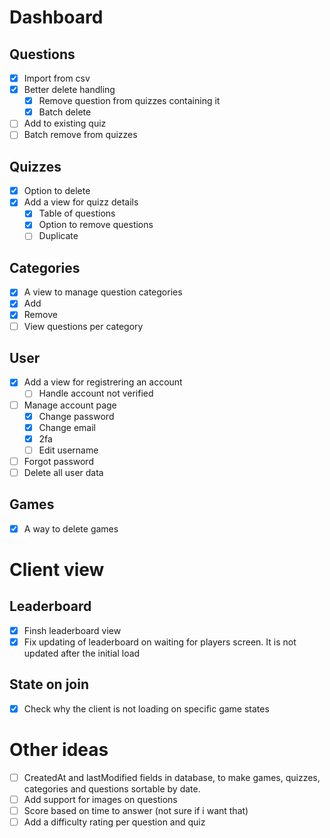 # Dashboard

## Questions
- [x] Import from csv
- [x] Better delete handling
  - [x] Remove question from quizzes containing it 
  - [x] Batch delete
- [ ] Add to existing quiz
- [ ] Batch remove from quizzes

## Quizzes
- [x] Option to delete
- [x] Add a view for quizz details
  - [x] Table of questions
  - [x] Option to remove questions
  - [ ] Duplicate

## Categories
- [x] A view to manage question categories
- [x] Add
- [x] Remove
- [ ] View questions per category

## User
- [x] Add a view for registrering an account
  - [ ] Handle account not verified
- [ ] Manage account page
  - [x] Change password
  - [x] Change email
  - [x] 2fa
  - [ ] Edit username
- [ ] Forgot password
- [ ] Delete all user data

## Games
- [x] A way to delete games

# Client view

## Leaderboard
- [x] Finsh leaderboard view
- [x] Fix updating of leaderboard on waiting for players screen. It is not updated after the initial load

## State on join
- [x] Check why the client is not loading on specific game states

# Other ideas
- [ ] CreatedAt and lastModified fields in database, to make games, quizzes, categories and questions sortable by date.
- [ ] Add support for images on questions
- [ ] Score based on time to answer (not sure if i want that)
- [ ] Add a difficulty rating per question and quiz
